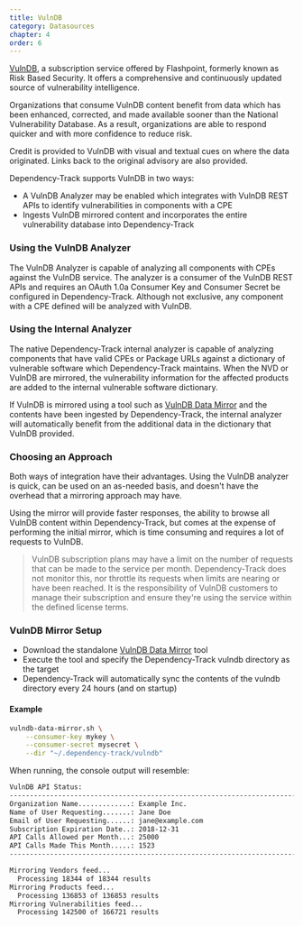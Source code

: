 ```yaml
---
title: VulnDB
category: Datasources
chapter: 4
order: 6
---
```


[VulnDB], a subscription service offered by Flashpoint, formerly known as Risk Based Security. It offers a comprehensive and continuously updated source of vulnerability intelligence.

Organizations that consume VulnDB content benefit from data which has been enhanced, corrected, and made available
sooner than the National Vulnerability Database. As a result, organizations are able to respond quicker
and with more confidence to reduce risk.

Credit is provided to VulnDB with visual and textual cues on where the data originated.
Links back to the original advisory are also provided.

Dependency-Track supports VulnDB in two ways:
* A VulnDB Analyzer may be enabled which integrates with VulnDB REST APIs to identify vulnerabilities in components with a CPE
* Ingests VulnDB mirrored content and incorporates the entire vulnerability database into Dependency-Track

### Using the VulnDB Analyzer

The VulnDB Analyzer is capable of analyzing all components with CPEs against the VulnDB service. The analyzer is a
consumer of the VulnDB REST APIs and requires an OAuth 1.0a Consumer Key and Consumer Secret be configured in
Dependency-Track. Although not exclusive, any component with a CPE defined will be analyzed with VulnDB.

### Using the Internal Analyzer

The native Dependency-Track internal analyzer is capable of analyzing components that have valid CPEs or Package URLs
against a dictionary of vulnerable software which Dependency-Track maintains. When the NVD or VulnDB are mirrored, the
vulnerability information for the affected products are added to the internal vulnerable software dictionary.

If VulnDB is mirrored using a tool such as [VulnDB Data Mirror] and the contents have been ingested by Dependency-Track,
the internal analyzer will automatically benefit from the additional data in the dictionary that VulnDB provided.

### Choosing an Approach

Both ways of integration have their advantages. Using the VulnDB analyzer is quick, can be used on an as-needed basis,
and doesn't have the overhead that a mirroring approach may have.

Using the mirror will provide faster responses, the ability to browse all VulnDB content within Dependency-Track, but
comes at the expense of performing the initial mirror, which is time consuming and requires a lot of requests to VulnDB.

> VulnDB subscription plans may have a limit on the number of requests that can be made to the service per month.
> Dependency-Track does not monitor this, nor throttle its requests when limits are nearing or have been reached. It
> is the responsibility of VulnDB customers to manage their subscription and ensure they're using the service within
> the defined license terms.

### VulnDB Mirror Setup

* Download the standalone [VulnDB Data Mirror] tool
* Execute the tool and specify the Dependency-Track vulndb directory as the target
* Dependency-Track will automatically sync the contents of the vulndb directory every 24 hours (and on startup)

#### Example

```bash
vulndb-data-mirror.sh \
    --consumer-key mykey \
    --consumer-secret mysecret \
    --dir "~/.dependency-track/vulndb"
```

When running, the console output will resemble:

```bash
VulnDB API Status:
--------------------------------------------------------------------------------
Organization Name.............: Example Inc.
Name of User Requesting.......: Jane Doe
Email of User Requesting......: jane@example.com
Subscription Expiration Date..: 2018-12-31
API Calls Allowed per Month...: 25000
API Calls Made This Month.....: 1523
--------------------------------------------------------------------------------

Mirroring Vendors feed...
  Processing 18344 of 18344 results
Mirroring Products feed...
  Processing 136853 of 136853 results
Mirroring Vulnerabilities feed...
  Processing 142500 of 166721 results
```

[VulnDB]: https://flashpoint.io/ignite/vulnerability-intelligence/
[VulnDB Data Mirror]: https://github.com/stevespringett/vulndb-data-mirror
